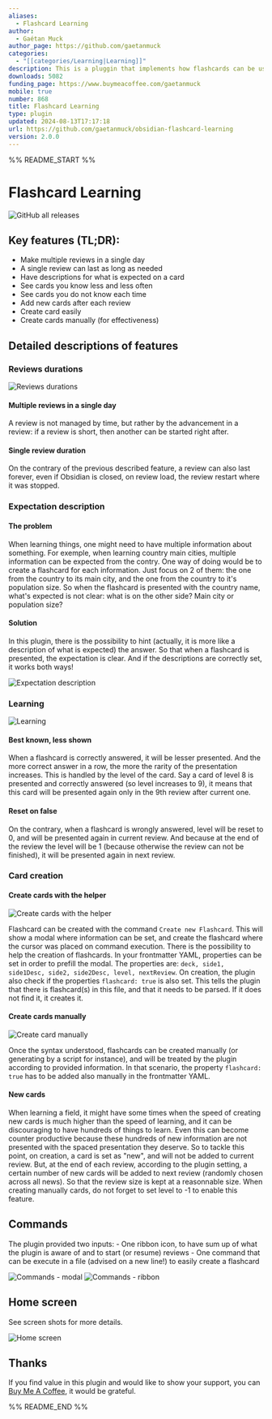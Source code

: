 ```yaml
---
aliases:
  - Flashcard Learning
author:
  - Gaétan Muck
author_page: https://github.com/gaetanmuck
categories:
  - "[[categories/Learning|Learning]]"
description: This is a pluggin that implements how flashcards can be used inside Obsidian in order to learn and remember things.
downloads: 5082
funding_page: https://www.buymeacoffee.com/gaetanmuck
mobile: true
number: 868
title: Flashcard Learning
type: plugin
updated: 2024-08-13T17:17:18
url: https://github.com/gaetanmuck/obsidian-flashcard-learning
version: 2.0.0
---
```


%% README_START %%

# Flashcard Learning

![GitHub all releases](https://img.shields.io/github/downloads/gaetanmuck/obsidian-flashcard-learning/total)

## Key features (TL;DR):

- Make multiple reviews in a single day
- A single review can last as long as needed
- Have descriptions for what is expected on a card
- See cards you know less and less often
- See cards you do not know each time
- Add new cards after each review
- Create card easily
- Create cards manually (for effectiveness)

## Detailed descriptions of features

### Reviews durations

![Reviews durations](https://github.com/gaetanmuck/obsidian-flashcard-learning/assets/26961057/aa5b9edb-da0f-44d3-a182-5f6397b7c0a1)

#### Multiple reviews in a single day

A review is not managed by time, but rather by the advancement in a review: if a review is short, then another can be started right after.

#### Single review duration

On the contrary of the previous described feature, a review can also last forever, even if Obsidian is closed, on review load, the review restart where it was stopped.

### Expectation description

#### The problem

When learning things, one might need to have multiple information about something. 
For exemple, when learning country main cities, multiple information can be expected from the contry. One way of doing would be to create a flashcard for each information.
Just focus on 2 of them: the one from the country to its main city, and the one from the country to it's population size.
So when the flashcard is presented with the country name, what's expected is not clear: what is on the other side? Main city or population size?

#### Solution

In this plugin, there is the possibility to hint (actually, it is more like a description of what is expected) the answer.
So that when a flashcard is presented, the expectation is clear. And if the descriptions are correctly set, it works both ways!

![Expectation description](https://github.com/gaetanmuck/obsidian-flashcard-learning/assets/26961057/ef83759f-a127-4040-9703-752c0e066f68)

### Learning

![Learning](https://github.com/gaetanmuck/obsidian-flashcard-learning/assets/26961057/620629bb-08d9-431c-93b7-98c55d4632f2)

#### Best known, less shown

When a flashcard is correctly answered, it will be lesser presented. And the more correct answer in a row, the more the rarity of the presentation increases.
This is handled by the level of the card. 
Say a card of level 8 is presented and correctly answered (so level increases to 9), it means that this card will be presented again only in the 9th review after current one.

#### Reset on false

On the contrary, when a flashcard is wrongly answered, level will be reset to 0, and will be presented again in current review. And because at the end of the review the level will be 1 (because otherwise the review can not be finished), it will be presented again in next review.

### Card creation

#### Create cards with the helper

![Create cards with the helper](https://github.com/gaetanmuck/obsidian-flashcard-learning/assets/26961057/2e319158-4eeb-48c6-b732-a5025ad59436)

Flashcard can be created with the command `Create new Flashcard`.
This will show a modal where information can be set, and create the flashcard where the cursor was placed on command execution.
There is the possibility to help the creation of flashcards.
In your frontmatter YAML, properties can be set in order to prefill the modal. 
The properties are: `deck, side1, side1Desc, side2, side2Desc, level, nextReview`.
On creation, the plugin also check if the properties `flashcard: true` is also set. This tells the plugin that there is flashcard(s) in this file, and that it needs to be parsed. If it does not find it, it creates it.

#### Create cards manually

![Create card manually](https://github.com/gaetanmuck/obsidian-flashcard-learning/assets/26961057/c61151db-5b1f-4aef-b6b6-8c005873a181)

Once the syntax understood, flashcards can be created manually (or generating by a script for instance), and will be treated by the plugin according to provided information. In that scenario, the property `flashcard: true` has to be added also manually in the frontmatter YAML.

#### New cards

When learning a field, it might have some times when the speed of creating new cards is much higher than the speed of learning, and it can be discouraging to have hundreds of things to learn. Even this can become counter productive because these hundreds of new information are not presented with the spaced presentation they deserve. 
So to tackle this point, on creation, a card is set as "new", and will not be added to current review. 
But, at the end of each review, according to the plugin setting, a certain number of new cards will be added to next review (randomly chosen across all news).
So that the review size is kept at a reasonnable size. 
When creating manually cards, do not forget to set level to -1 to enable this feature.

## Commands

The plugin provided two inputs:
    - One ribbon icon, to have sum up of what the plugin is aware of and to start (or resume) reviews
    - One command that can be execute in a file (advised on a new line!) to easily create a flashcard

![Commands - modal](https://github.com/gaetanmuck/obsidian-flashcard-learning/assets/26961057/acb3cb7f-212b-473b-a31c-3180c8327485)
![Commands - ribbon](https://github.com/gaetanmuck/obsidian-flashcard-learning/assets/26961057/589c5c71-b630-465d-b70c-15e1481bfe82)

## Home screen

See screen shots for more details.

![Home screen](https://github.com/gaetanmuck/obsidian-flashcard-learning/assets/26961057/12c94f0d-39c6-4a0f-90b6-0a482476a55c)

## Thanks

If you find value in this plugin and would like to show your support, you can [Buy Me A Coffee](https://www.buymeacoffee.com/gaetanmuck), it would be grateful.



%% README_END %%